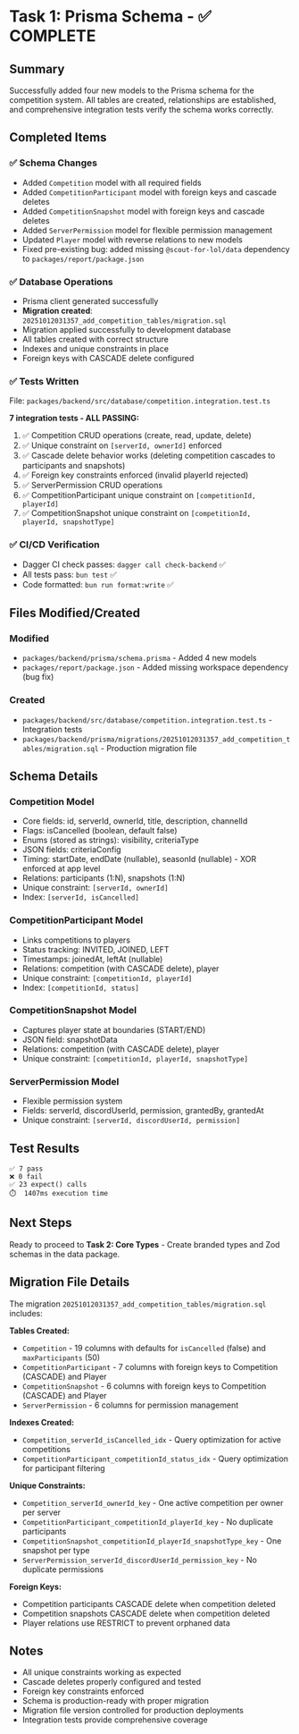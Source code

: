 # Task 1: Prisma Schema - ✅ COMPLETE

## Summary
Successfully added four new models to the Prisma schema for the competition system. All tables are created, relationships are established, and comprehensive integration tests verify the schema works correctly.

## Completed Items

### ✅ Schema Changes
- Added `Competition` model with all required fields
- Added `CompetitionParticipant` model with foreign keys and cascade deletes
- Added `CompetitionSnapshot` model with foreign keys and cascade deletes
- Added `ServerPermission` model for flexible permission management
- Updated `Player` model with reverse relations to new models
- Fixed pre-existing bug: added missing `@scout-for-lol/data` dependency to `packages/report/package.json`

### ✅ Database Operations
- Prisma client generated successfully
- **Migration created**: `20251012031357_add_competition_tables/migration.sql`
- Migration applied successfully to development database
- All tables created with correct structure
- Indexes and unique constraints in place
- Foreign keys with CASCADE delete configured

### ✅ Tests Written
File: `packages/backend/src/database/competition.integration.test.ts`

**7 integration tests - ALL PASSING:**
1. ✅ Competition CRUD operations (create, read, update, delete)
2. ✅ Unique constraint on `[serverId, ownerId]` enforced
3. ✅ Cascade delete behavior works (deleting competition cascades to participants and snapshots)
4. ✅ Foreign key constraints enforced (invalid playerId rejected)
5. ✅ ServerPermission CRUD operations
6. ✅ CompetitionParticipant unique constraint on `[competitionId, playerId]`
7. ✅ CompetitionSnapshot unique constraint on `[competitionId, playerId, snapshotType]`

### ✅ CI/CD Verification
- Dagger CI check passes: `dagger call check-backend` ✅
- All tests pass: `bun test` ✅
- Code formatted: `bun run format:write` ✅

## Files Modified/Created

### Modified
- `packages/backend/prisma/schema.prisma` - Added 4 new models
- `packages/report/package.json` - Added missing workspace dependency (bug fix)

### Created
- `packages/backend/src/database/competition.integration.test.ts` - Integration tests
- `packages/backend/prisma/migrations/20251012031357_add_competition_tables/migration.sql` - Production migration file

## Schema Details

### Competition Model
- Core fields: id, serverId, ownerId, title, description, channelId
- Flags: isCancelled (boolean, default false)
- Enums (stored as strings): visibility, criteriaType
- JSON fields: criteriaConfig
- Timing: startDate, endDate (nullable), seasonId (nullable) - XOR enforced at app level
- Relations: participants (1:N), snapshots (1:N)
- Unique constraint: `[serverId, ownerId]`
- Index: `[serverId, isCancelled]`

### CompetitionParticipant Model
- Links competitions to players
- Status tracking: INVITED, JOINED, LEFT
- Timestamps: joinedAt, leftAt (nullable)
- Relations: competition (with CASCADE delete), player
- Unique constraint: `[competitionId, playerId]`
- Index: `[competitionId, status]`

### CompetitionSnapshot Model
- Captures player state at boundaries (START/END)
- JSON field: snapshotData
- Relations: competition (with CASCADE delete), player
- Unique constraint: `[competitionId, playerId, snapshotType]`

### ServerPermission Model
- Flexible permission system
- Fields: serverId, discordUserId, permission, grantedBy, grantedAt
- Unique constraint: `[serverId, discordUserId, permission]`

## Test Results
```
✅ 7 pass
❌ 0 fail
✅ 23 expect() calls
⏱️  1407ms execution time
```

## Next Steps
Ready to proceed to **Task 2: Core Types** - Create branded types and Zod schemas in the data package.

## Migration File Details

The migration `20251012031357_add_competition_tables/migration.sql` includes:

**Tables Created:**
- `Competition` - 19 columns with defaults for `isCancelled` (false) and `maxParticipants` (50)
- `CompetitionParticipant` - 7 columns with foreign keys to Competition (CASCADE) and Player
- `CompetitionSnapshot` - 6 columns with foreign keys to Competition (CASCADE) and Player
- `ServerPermission` - 6 columns for permission management

**Indexes Created:**
- `Competition_serverId_isCancelled_idx` - Query optimization for active competitions
- `CompetitionParticipant_competitionId_status_idx` - Query optimization for participant filtering

**Unique Constraints:**
- `Competition_serverId_ownerId_key` - One active competition per owner per server
- `CompetitionParticipant_competitionId_playerId_key` - No duplicate participants
- `CompetitionSnapshot_competitionId_playerId_snapshotType_key` - One snapshot per type
- `ServerPermission_serverId_discordUserId_permission_key` - No duplicate permissions

**Foreign Keys:**
- Competition participants CASCADE delete when competition deleted
- Competition snapshots CASCADE delete when competition deleted
- Player relations use RESTRICT to prevent orphaned data

## Notes
- All unique constraints working as expected
- Cascade deletes properly configured and tested
- Foreign key constraints enforced
- Schema is production-ready with proper migration
- Migration file version controlled for production deployments
- Integration tests provide comprehensive coverage
